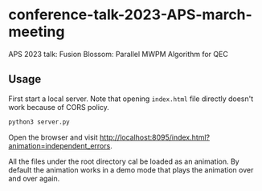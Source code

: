 # conference-talk-2023-APS-march-meeting

APS 2023 talk: Fusion Blossom: Parallel MWPM Algorithm for QEC

## Usage

First start a local server. Note that opening `index.html` file directly doesn't work because of CORS policy.

```sh
python3 server.py
```

Open the browser and visit [http://localhost:8095/index.html?animation=independent_errors](http://localhost:8095/index.html?animation=independent_errors).

All the files under the root directory cal be loaded as an animation.
By default the animation works in a demo mode that plays the animation over and over again.

